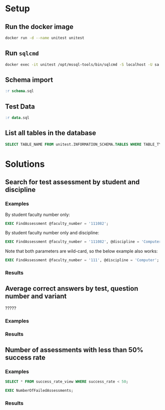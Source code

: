 # Setup

## Run the docker image

```bash
docker run -d --name unitest unitest
```

## Run `sqlcmd`

```bash
docker exec -it unitest /opt/mssql-tools/bin/sqlcmd -S localhost -U sa -P P@55w0rd
```

## Schema import

```sql
:r schema.sql
```

## Test Data

```sql
:r data.sql
```

## List all tables in the database

```sql
SELECT TABLE_NAME FROM unitest.INFORMATION_SCHEMA.TABLES WHERE TABLE_TYPE = 'BASE TABLE';
```


# Solutions


## Search for test assessment by student and discipline

### Examples

By student faculty number only:
```sql
EXEC FindAssessment @faculty_number = '111082';
```

By student faculty number only and discipline:
```sql
EXEC FindAssessment @faculty_number = '111082', @discipline = 'Computer networks and Internet';
```

Note that both parameters are wild-card, so the below example also works:
```sql
EXEC FindAssessment @faculty_number = '111', @discipline = 'Computer';
```

### Results


## Average correct answers by test, question number and variant
?????

### Examples

### Results



## Number of assessments with less than 50% success rate

### Examples
```sql
SELECT * FROM success_rate_view WHERE success_rate < 50;
```

```sql
EXEC NumberOfFailedAssessments;
```

### Results
